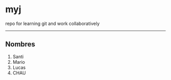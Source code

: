 # myj
repo for learning git and work collaboratively

<hr>

## Nombres
1. Santi
2. Mario
3. Lucas
4. CHAU